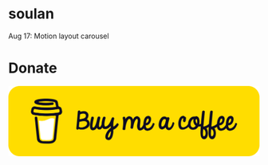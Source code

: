 # soulan
Aug 17: Motion layout carousel

# Donate
[![N|Solid](https://raw.githubusercontent.com/hvngoc/soulan/master/buymeacoffee.png)](https://www.buymeacoffee.com/ngocjaus)
